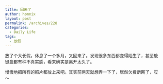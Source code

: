 ```yaml
---
title: 回来了
author: honnix
layout: post
permalink: /archives/228
categories:
  - Daily Life
tags:
  - 放假
---
```

放了个大长假，休息了一个多月，又回来了。发现很多东西都变得陌生了，甚至敲键盘都有种不真实感，看来确实是离开太久了。

慢慢地把所有的照片都放上来吧。其实前两天就想弄一下了，居然欠费断网了，哎～
